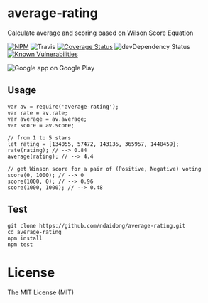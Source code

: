 # average-rating
Calculate  average and scoring based on Wilson Score Equation

[![NPM](https://badge.fury.io/js/average-rating.svg)](https://badge.fury.io/js/average-rating)
![Travis](https://travis-ci.org/ndaidong/average-rating.svg?branch=master)
[![Coverage Status](https://coveralls.io/repos/github/ndaidong/average-rating/badge.svg?branch=master)](https://coveralls.io/github/ndaidong/average-rating?branch=master)
![devDependency Status](https://david-dm.org/ndaidong/average-rating.svg)
[![Known Vulnerabilities](https://snyk.io/test/npm/average-rating/badge.svg)](https://snyk.io/test/npm/average-rating)

![Google app on Google Play](http://i.imgur.com/NgQX5OW.png)

## Usage

```
var av = require('average-rating');
var rate = av.rate;
var average = av.average;
var score = av.score;

// from 1 to 5 stars
let rating = [134055, 57472, 143135, 365957, 1448459];
rate(rating); // --> 0.84
average(rating); // --> 4.4

// get Winson score for a pair of (Positive, Negative) voting
score(0, 1000); // --> 0
score(1000, 0); // --> 0.96
score(1000, 1000); // --> 0.48
```

## Test

```
git clone https://github.com/ndaidong/average-rating.git
cd average-rating
npm install
npm test
```


# License

The MIT License (MIT)
